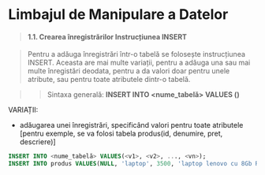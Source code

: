 
# Limbajul de Manipulare a Datelor

>#### 1.1. Crearea înregistrărilor  Instrucțiunea INSERT

> Pentru a adăuga înregistrări într-o tabelă se folosește instrucțiunea INSERT. Aceasta are mai multe variații, pentru a adăuga una sau mai multe înregistări deodata, pentru a da valori doar pentru unele atribute, sau pentru toate atributele dintr-o tabelă.

>> Sintaxa generală: **INSERT INTO <nume_tabelă> VALUES ()**



VARIAȚII:
* adăugarea unei înregistrări, specificând valori pentru toate atributele [pentru exemple, se va folosi tabela produs(id, denumire, pret, descriere)]

```sql
INSERT INTO <nume_tabelă> VALUES(<v1>, <v2>, ..., <vn>);
INSERT INTO produs VALUES(NULL, 'laptop', 3500, 'laptop lenovo cu 8Gb RAM si 512Gb SSD'); -- se adaugă NULL pentru id, pentru a se aplica AUTO_INCREMENTUL```
